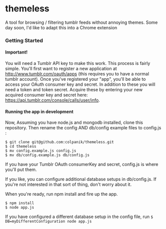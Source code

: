 themeless
=========

A tool for browsing / filtering tumblr feeds without annoying themes. Some day soon, I'd like to adapt this into a Chrome extension

### Getting Started

#### Important!

You will need a Tumblr API key to make this work. This process is fairly simple.
You'll first want to register a new application at http://www.tumblr.com/oauth/apps (this requires you to have a normal tumblr account). Once you've registered your "app", you'll be able to access your OAuth consumer key and secret. In addition to these you will need a token and token secret. Acquire these by entering your new acquired consumer key and secret here: https://api.tumblr.com/console/calls/user/info.


#### Running the app in development

Now, Assuming you have node.js and mongodb installed, clone this repository. Then rename the config AND db/config example files to config.js :

```
$ git clone git@github.com:colpanik/themeless.git
$ cd themeless
$ mv config.example.js config.js
$ mv db/config.example.js db/config.js

```

If you have your Tumblr OAuth consumerKey and secret, config.js is where you'll put them.

If you like, you can configure additional database setups in db/config.js. If you're not interested in that sort of thing, don't worry about it.

When you're ready, run npm install and fire up the app.

```
$ npm install
$ node app.js
```

If you have configured a different database setup in the config file, run `$ DB=myDifferentConfiguration node app.js`